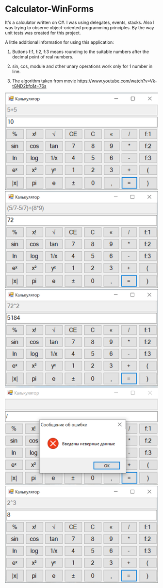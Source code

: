 # Calculator-WinForms
It's a calculator written on C#. I was using delegates, events, stacks. Also I was trying to observe object-oriented programming principles.
By the way unit tests was created for this project.

A little additional information for using this application: 

1) Buttons f:1, f:2, f:3 means rounding to the suitable numbers after the decimal point of real numbers.

2) sin, cos, module and other unary operations work only for 1 number in line.

3) The algorithm taken from movie https://www.youtube.com/watch?v=Vk-tGND2bfc&t=76s

![first](screenshots/1.png)
![second](screenshots/2.png)
![third](screenshots/3.png)
![fourth](screenshots/4.png)
![fifth](screenshots/5.png)
